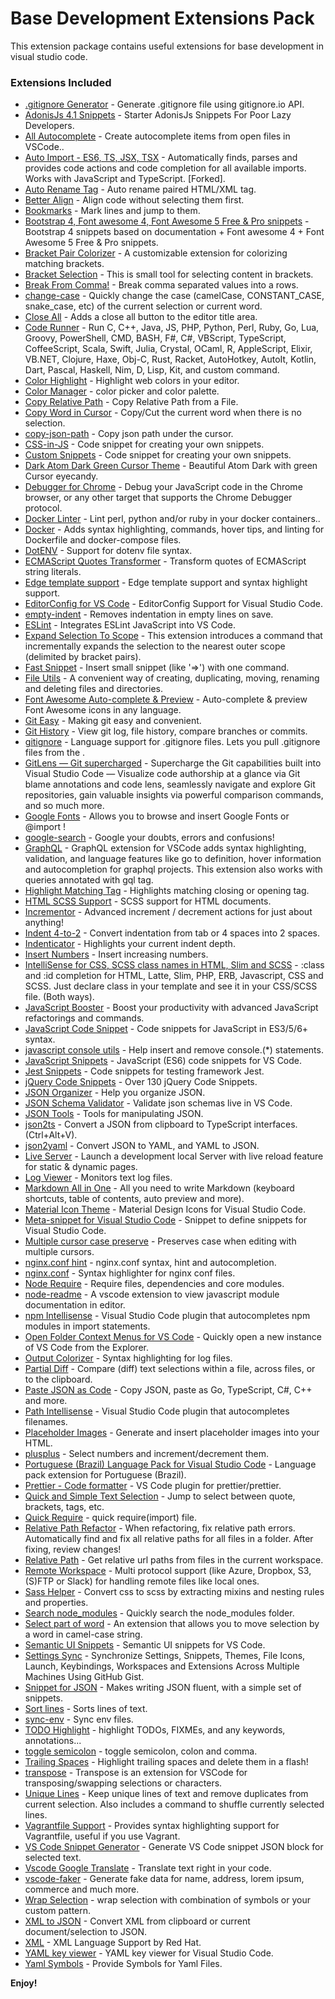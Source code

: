 # Base Development Extensions Pack

This extension package contains useful extensions for base development in visual studio code.

### Extensions Included

- [.gitignore Generator](https://marketplace.visualstudio.com/items?itemName=piotrpalarz.vscode-gitignore-generator) - Generate .gitignore file using gitignore.io API.
- [AdonisJs 4.1 Snippets](https://marketplace.visualstudio.com/items?itemName=EmadFanaian.adonisjs-snippets) - Starter AdonisJs Snippets For Poor Lazy Developers.
- [All Autocomplete](https://marketplace.visualstudio.com/items?itemName=Atishay-Jain.All-Autocomplete) - Create autocomplete items from open files in VSCode..
- [Auto Import - ES6, TS, JSX, TSX](https://marketplace.visualstudio.com/items?itemName=NuclleaR.vscode-extension-auto-import) - Automatically finds, parses and provides code actions and code completion for all available imports. Works with JavaScript and TypeScript. [Forked].
- [Auto Rename Tag](https://marketplace.visualstudio.com/items?itemName=formulahendry.auto-rename-tag) - Auto rename paired HTML/XML tag.
- [Better Align](https://marketplace.visualstudio.com/items?itemName=wwm.better-align) - Align code without selecting them first.
- [Bookmarks](https://marketplace.visualstudio.com/items?itemName=alefragnani.Bookmarks) - Mark lines and jump to them.
- [Bootstrap 4, Font awesome 4, Font Awesome 5 Free & Pro snippets](https://marketplace.visualstudio.com/items?itemName=thekalinga.bootstrap4-vscode) - Bootstrap 4 snippets based on documentation + Font awesome 4 + Font Awesome 5 Free & Pro snippets.
- [Bracket Pair Colorizer](https://marketplace.visualstudio.com/items?itemName=CoenraadS.bracket-pair-colorizer) - A customizable extension for colorizing matching brackets.
- [Bracket Selection](https://marketplace.visualstudio.com/items?itemName=guosong.bracketselection) - This is small tool for selecting content in brackets.
- [Break From Comma!](https://marketplace.visualstudio.com/items?itemName=jzarzoso.break-from-comma) - Break comma separated values into a rows.
- [change-case](https://marketplace.visualstudio.com/items?itemName=wmaurer.change-case) - Quickly change the case (camelCase, CONSTANT_CASE, snake_case, etc) of the current selection or current word.
- [Close All](https://marketplace.visualstudio.com/items?itemName=benjpas.close-all) - Adds a close all button to the editor title area.
- [Code Runner](https://marketplace.visualstudio.com/items?itemName=formulahendry.code-runner) - Run C, C++, Java, JS, PHP, Python, Perl, Ruby, Go, Lua, Groovy, PowerShell, CMD, BASH, F#, C#, VBScript, TypeScript, CoffeeScript, Scala, Swift, Julia, Crystal, OCaml, R, AppleScript, Elixir, VB.NET, Clojure, Haxe, Obj-C, Rust, Racket, AutoHotkey, AutoIt, Kotlin, Dart, Pascal, Haskell, Nim, D, Lisp, Kit, and custom command.
- [Color Highlight](https://marketplace.visualstudio.com/items?itemName=naumovs.color-highlight) - Highlight web colors in your editor.
- [Color Manager](https://marketplace.visualstudio.com/items?itemName=RoyAction.color-manager) - color picker and color palette.
- [Copy Relative Path](https://marketplace.visualstudio.com/items?itemName=alexdima.copy-relative-path) - Copy Relative Path from a File.
- [Copy Word in Cursor](https://marketplace.visualstudio.com/items?itemName=alefragnani.copy-word) - Copy/Cut the current word when there is no selection.
- [copy-json-path](https://marketplace.visualstudio.com/items?itemName=nidu.copy-json-path) - Copy json path under the cursor.
- [CSS-in-JS](https://marketplace.visualstudio.com/items?itemName=paulmolluzzo.convert-css-in-js) - Code snippet for creating your own snippets.
- [Custom Snippets](https://marketplace.visualstudio.com/items?itemName=NgekNgok.vscode-custom-snippets) - Code snippet for creating your own snippets.
- [Dark Atom Dark Green Cursor Theme](https://marketplace.visualstudio.com/items?itemName=therealmarv.vscode-theme-dark-atom-dark-green-cursor) - Beautiful Atom Dark with green Cursor eyecandy.
- [Debugger for Chrome](https://marketplace.visualstudio.com/items?itemName=msjsdiag.debugger-for-chrome) - Debug your JavaScript code in the Chrome browser, or any other target that supports the Chrome Debugger protocol.
- [Docker Linter](https://marketplace.visualstudio.com/items?itemName=henriiik.docker-linter) - Lint perl, python and/or ruby in your docker containers..
- [Docker](https://marketplace.visualstudio.com/items?itemName=PeterJausovec.vscode-docker) - Adds syntax highlighting, commands, hover tips, and linting for Dockerfile and docker-compose files.
- [DotENV](https://marketplace.visualstudio.com/items?itemName=mikestead.dotenv) - Support for dotenv file syntax.
- [ECMAScript Quotes Transformer](https://marketplace.visualstudio.com/items?itemName=vilicvane.es-quotes) - Transform quotes of ECMAScript string literals.
- [Edge template support](https://marketplace.visualstudio.com/items?itemName=luongnd.edge) - Edge template support and syntax highlight support.
- [EditorConfig for VS Code](https://marketplace.visualstudio.com/items?itemName=EditorConfig.EditorConfig) - EditorConfig Support for Visual Studio Code.
- [empty-indent](https://marketplace.visualstudio.com/items?itemName=DmitryDorofeev.empty-indent) - Removes indentation in empty lines on save.
- [ESLint](https://marketplace.visualstudio.com/items?itemName=dbaeumer.vscode-eslint) - Integrates ESLint JavaScript into VS Code.
- [Expand Selection To Scope](https://marketplace.visualstudio.com/items?itemName=vittorioromeo.expand-selection-to-scope) - This extension introduces a command that incrementally expands the selection to the nearest outer scope (delimited by bracket pairs).
- [Fast Snippet](https://marketplace.visualstudio.com/items?itemName=giyyapan.fast-snippet) - Insert small snippet (like '=>') with one command.
- [File Utils](https://marketplace.visualstudio.com/items?itemName=sleistner.vscode-fileutils) - A convenient way of creating, duplicating, moving, renaming and deleting files and directories.
- [Font Awesome Auto-complete & Preview](https://marketplace.visualstudio.com/items?itemName=Janne252.fontawesome-autocomplete) - Auto-complete & preview Font Awesome icons in any language.
- [Git Easy](https://marketplace.visualstudio.com/items?itemName=bibhasdn.git-easy) - Making git easy and convenient.
- [Git History](https://marketplace.visualstudio.com/items?itemName=donjayamanne.githistory) - View git log, file history, compare branches or commits.
- [gitignore](https://marketplace.visualstudio.com/items?itemName=codezombiech.gitignore) - Language support for .gitignore files. Lets you pull .gitignore files from the .
- [GitLens — Git supercharged](https://marketplace.visualstudio.com/items?itemName=eamodio.gitlens) - Supercharge the Git capabilities built into Visual Studio Code — Visualize code authorship at a glance via Git blame annotations and code lens, seamlessly navigate and explore Git repositories, gain valuable insights via powerful comparison commands, and so much more.
- [Google Fonts](https://marketplace.visualstudio.com/items?itemName=lior-chamla.google-fonts) - Allows you to browse and insert Google Fonts <link> or @import !
- [google-search](https://marketplace.visualstudio.com/items?itemName=kameshkotwani.google-search) - Google your doubts, errors and confusions!
- [GraphQL](https://marketplace.visualstudio.com/items?itemName=Prisma.vscode-graphql) - GraphQL extension for VSCode adds syntax highlighting, validation, and language features like go to definition, hover information and autocompletion for graphql projects. This extension also works with queries annotated with gql tag.
- [Highlight Matching Tag](https://marketplace.visualstudio.com/items?itemName=vincaslt.highlight-matching-tag) - Highlights matching closing or opening tag.
- [HTML SCSS Support](https://marketplace.visualstudio.com/items?itemName=P-de-Jong.vscode-html-scss) - SCSS support for HTML documents.
- [Incrementor](https://marketplace.visualstudio.com/items?itemName=nmsmith89.incrementor) - Advanced increment / decrement actions for just about anything!
- [Indent 4-to-2](https://marketplace.visualstudio.com/items?itemName=Compulim.indent4to2) - Convert indentation from tab or 4 spaces into 2 spaces.
- [Indenticator](https://marketplace.visualstudio.com/items?itemName=SirTori.indenticator) - Highlights your current indent depth.
- [Insert Numbers](https://marketplace.visualstudio.com/items?itemName=Asuka.insertnumbers) - Insert increasing numbers.
- [IntelliSense for CSS, SCSS class names in HTML, Slim and SCSS](https://marketplace.visualstudio.com/items?itemName=gencer.html-slim-scss-css-class-completion) - :class and :id completion for HTML, Latte, Slim, PHP, ERB, Javascript, CSS and SCSS. Just declare class in your template and see it in your CSS/SCSS file. (Both ways).
- [JavaScript Booster](https://marketplace.visualstudio.com/items?itemName=sburg.vscode-javascript-booster) - Boost your productivity with advanced JavaScript refactorings and commands.
- [JavaScript Code Snippet](https://marketplace.visualstudio.com/items?itemName=NicholasHsiang.vscode-javascript-snippet) - Code snippets for JavaScript in ES3/5/6+ syntax.
- [javascript console utils](https://marketplace.visualstudio.com/items?itemName=whtouche.vscode-js-console-utils) - Help insert and remove console.(\*) statements.
- [JavaScript Snippets](https://marketplace.visualstudio.com/items?itemName=nathanchapman.JavaScriptSnippets) - JavaScript (ES6) code snippets for VS Code.
- [Jest Snippets](https://marketplace.visualstudio.com/items?itemName=andys8.jest-snippets) - Code snippets for testing framework Jest.
- [jQuery Code Snippets](https://marketplace.visualstudio.com/items?itemName=donjayamanne.jquerysnippets) - Over 130 jQuery Code Snippets.
- [JSON Organizer](https://marketplace.visualstudio.com/items?itemName=rintoj.json-organizer) - Help you organize JSON.
- [JSON Schema Validator](https://marketplace.visualstudio.com/items?itemName=tberman.json-schema-validator) - Validate json schemas live in VS Code.
- [JSON Tools](https://marketplace.visualstudio.com/items?itemName=eriklynd.json-tools) - Tools for manipulating JSON.
- [json2ts](https://marketplace.visualstudio.com/items?itemName=GregorBiswanger.json2ts) - Convert a JSON from clipboard to TypeScript interfaces. (Ctrl+Alt+V).
- [json2yaml](https://marketplace.visualstudio.com/items?itemName=tuxtina.json2yaml) - Convert JSON to YAML, and YAML to JSON.
- [Live Server](https://marketplace.visualstudio.com/items?itemName=ritwickdey.LiveServer) - Launch a development local Server with live reload feature for static & dynamic pages.
- [Log Viewer](https://marketplace.visualstudio.com/items?itemName=berublan.vscode-log-viewer) - Monitors text log files.
- [Markdown All in One](https://marketplace.visualstudio.com/items?itemName=yzhang.markdown-all-in-one) - All you need to write Markdown (keyboard shortcuts, table of contents, auto preview and more).
- [Material Icon Theme](https://marketplace.visualstudio.com/items?itemName=PKief.material-icon-theme) - Material Design Icons for Visual Studio Code.
- [Meta-snippet for Visual Studio Code](https://marketplace.visualstudio.com/items?itemName=wmontalvo.vsc-meta-snippet) - Snippet to define snippets for Visual Studio Code.
- [Multiple cursor case preserve](https://marketplace.visualstudio.com/items?itemName=Cardinal90.multi-cursor-case-preserve) - Preserves case when editing with multiple cursors.
- [nginx.conf hint](https://marketplace.visualstudio.com/items?itemName=hangxingliu.vscode-nginx-conf-hint) - nginx.conf syntax, hint and autocompletion.
- [nginx.conf](https://marketplace.visualstudio.com/items?itemName=shanoor.vscode-nginx) - Syntax highlighter for nginx conf files.
- [Node Require](https://marketplace.visualstudio.com/items?itemName=tgreen7.vs-code-node-require) - Require files, dependencies and core modules.
- [node-readme](https://marketplace.visualstudio.com/items?itemName=bengreenier.vscode-node-readme) - A vscode extension to view javascript module documentation in editor.
- [npm Intellisense](https://marketplace.visualstudio.com/items?itemName=christian-kohler.npm-intellisense) - Visual Studio Code plugin that autocompletes npm modules in import statements.
- [Open Folder Context Menus for VS Code](https://marketplace.visualstudio.com/items?itemName=chrisdias.vscode-opennewinstance) - Quickly open a new instance of VS Code from the Explorer.
- [Output Colorizer](https://marketplace.visualstudio.com/items?itemName=IBM.output-colorizer) - Syntax highlighting for log files.
- [Partial Diff](https://marketplace.visualstudio.com/items?itemName=ryu1kn.partial-diff) - Compare (diff) text selections within a file, across files, or to the clipboard.
- [Paste JSON as Code](https://marketplace.visualstudio.com/items?itemName=quicktype.quicktype) - Copy JSON, paste as Go, TypeScript, C#, C++ and more.
- [Path Intellisense](https://marketplace.visualstudio.com/items?itemName=christian-kohler.path-intellisense) - Visual Studio Code plugin that autocompletes filenames.
- [Placeholder Images](https://marketplace.visualstudio.com/items?itemName=JakeWilson.vscode-placeholder-images) - Generate and insert placeholder images into your HTML.
- [plusplus](https://marketplace.visualstudio.com/items?itemName=ksmithut.plusplus) - Select numbers and increment/decrement them.
- [Portuguese (Brazil) Language Pack for Visual Studio Code](https://marketplace.visualstudio.com/items?itemName=MS-CEINTL.vscode-language-pack-pt-BR) - Language pack extension for Portuguese (Brazil).
- [Prettier - Code formatter](https://marketplace.visualstudio.com/items?itemName=esbenp.prettier-vscode) - VS Code plugin for prettier/prettier.
- [Quick and Simple Text Selection](https://marketplace.visualstudio.com/items?itemName=dbankier.vscode-quick-select) - Jump to select between quote, brackets, tags, etc.
- [Quick Require](https://marketplace.visualstudio.com/items?itemName=milkmidi.vs-code-quick-require) - quick require(import) file.
- [Relative Path Refactor](https://marketplace.visualstudio.com/items?itemName=jakob101.relativepathrefactor) - When refactoring, fix relative path errors. Automatically find and fix all relative paths for all files in a folder. After fixing, review changes!
- [Relative Path](https://marketplace.visualstudio.com/items?itemName=jakob101.RelativePath) - Get relative url paths from files in the current workspace.
- [Remote Workspace](https://marketplace.visualstudio.com/items?itemName=mkloubert.vscode-remote-workspace) - Multi protocol support (like Azure, Dropbox, S3, (S)FTP or Slack) for handling remote files like local ones.
- [Sass Helper](https://marketplace.visualstudio.com/items?itemName=ramyaraoa.sass-helper) - Convert css to scss by extracting mixins and nesting rules and properties.
- [Search node_modules](https://marketplace.visualstudio.com/items?itemName=jasonnutter.search-node-modules) - Quickly search the node_modules folder.
- [Select part of word](https://marketplace.visualstudio.com/items?itemName=mlewand.select-part-of-word) - An extension that allows you to move selection by a word in camel-case string.
- [Semantic UI Snippets](https://marketplace.visualstudio.com/items?itemName=4tron.semantic-ui-snippets) - Semantic UI snippets for VS Code.
- [Settings Sync](https://marketplace.visualstudio.com/items?itemName=Shan.code-settings-sync) - Synchronize Settings, Snippets, Themes, File Icons, Launch, Keybindings, Workspaces and Extensions Across Multiple Machines Using GitHub Gist.
- [Snippet for JSON](https://marketplace.visualstudio.com/items?itemName=wmontalvo.vsc-jsonsnippets) - Makes writing JSON fluent, with a simple set of snippets.
- [Sort lines](https://marketplace.visualstudio.com/items?itemName=Tyriar.sort-lines) - Sorts lines of text.
- [sync-env](https://marketplace.visualstudio.com/items?itemName=dongido.sync-env) - Sync env files.
- [TODO Highlight](https://marketplace.visualstudio.com/items?itemName=wayou.vscode-todo-highlight) - highlight TODOs, FIXMEs, and any keywords, annotations...
- [toggle semicolon](https://marketplace.visualstudio.com/items?itemName=awesomektvn.toggle-semicolon) - toggle semicolon, colon and comma.
- [Trailing Spaces](https://marketplace.visualstudio.com/items?itemName=shardulm94.trailing-spaces) - Highlight trailing spaces and delete them in a flash!
- [transpose](https://marketplace.visualstudio.com/items?itemName=v4run.transpose) - Transpose is an extension for VSCode for transposing/swapping selections or characters.
- [Unique Lines](https://marketplace.visualstudio.com/items?itemName=bibhasdn.unique-lines) - Keep unique lines of text and remove duplicates from current selection. Also includes a command to shuffle currently selected lines.
- [Vagrantfile Support](https://marketplace.visualstudio.com/items?itemName=marcostazi.VS-code-vagrantfile) - Provides syntax highlighting support for Vagrantfile, useful if you use Vagrant.
- [VS Code Snippet Generator](https://marketplace.visualstudio.com/items?itemName=dkultasev.vs-code-snippet-generator) - Generate VS Code snippet JSON block for selected text.
- [Vscode Google Translate](https://marketplace.visualstudio.com/items?itemName=funkyremi.vscode-google-translate) - Translate text right in your code.
- [vscode-faker](https://marketplace.visualstudio.com/items?itemName=deerawan.vscode-faker) - Generate fake data for name, address, lorem ipsum, commerce and much more.
- [Wrap Selection](https://marketplace.visualstudio.com/items?itemName=konstantin.wrapSelection) - wrap selection with combination of symbols or your custom pattern.
- [XML to JSON](https://marketplace.visualstudio.com/items?itemName=buianhthang.xml2json) - Convert XML from clipboard or current document/selection to JSON.
- [XML](https://marketplace.visualstudio.com/items?itemName=redhat.vscode-xml) - XML Language Support by Red Hat.
- [YAML key viewer](https://marketplace.visualstudio.com/items?itemName=cybai.yaml-key-viewer) - YAML key viewer for Visual Studio Code.
- [Yaml Symbols](https://marketplace.visualstudio.com/items?itemName=Cronos87.yaml-symbols) - Provide Symbols for Yaml Files.

**Enjoy!**
